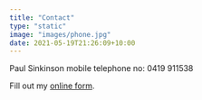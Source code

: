 ```yaml
---
title: "Contact"
type: "static"
image: "images/phone.jpg"
date: 2021-05-19T21:26:09+10:00
---
```

Paul Sinkinson mobile telephone no: 0419 911538

<div id="wufoo-m195mlw90qonwtr">
Fill out my <a href="https://aikidoaustralia.wufoo.com/forms/m195mlw90qonwtr">online form</a>.
</div>
<script type="text/javascript">var m195mlw90qonwtr;(function(d, t) {
var s = d.createElement(t), options = {
'userName':'aikidoaustralia',
'formHash':'m195mlw90qonwtr',
'autoResize':true,
'height':'515',
'async':true,
'host':'wufoo.com',
'header':'show',
'ssl':true};
s.src = ('https:' == d.location.protocol ? 'https://' : 'http://') + 'secure.wufoo.com/scripts/embed/form.js';
s.onload = s.onreadystatechange = function() {
var rs = this.readyState; if (rs) if (rs != 'complete') if (rs != 'loaded') return;
try { m195mlw90qonwtr = new WufooForm();m195mlw90qonwtr.initialize(options);m195mlw90qonwtr.display(); } catch (e) {}};
var scr = d.getElementsByTagName(t)[0], par = scr.parentNode; par.insertBefore(s, scr);
})(document, 'script');</script>
